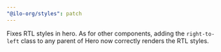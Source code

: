 ```yaml
---
"@ilo-org/styles": patch
---
```


Fixes RTL styles in hero. As for other components, adding the `right-to-left` class to any parent of Hero now correctly renders the RTL styles.
